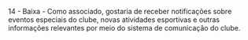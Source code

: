 14 - Baixa - Como associado, gostaria de receber notificações sobre eventos especiais do clube, novas atividades
esportivas e outras informações relevantes por meio do sistema de comunicação do clube.
